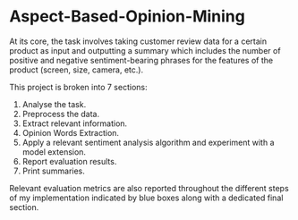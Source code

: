 # Aspect-Based-Opinion-Mining

At its core, the task involves taking customer review data for a certain product as input and outputting a summary which includes the number of positive and negative sentiment-bearing phrases for the features of the product (screen, size, camera, etc.). 

This project is broken into 7 sections: 

1. Analyse the task.
2. Preprocess the data.
3. Extract relevant information.
4. Opinion Words Extraction.
5. Apply a relevant sentiment analysis algorithm and experiment with a model extension. 
6. Report evaluation results. 
7. Print summaries.

Relevant evaluation metrics are also reported throughout the different steps of my implementation indicated by blue boxes along with a dedicated final section.
